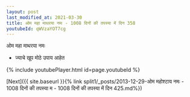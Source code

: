 ```yaml
---
layout: post
last_modified_at: 2021-03-30
title: ओम महा माथरया नमः - 1008 दिनों की तपस्या में दिन 358
youtubeId: qWVzaYOT7cg
---
```

 
 
 ओम महा माथरया नमः  
 
 -  ज्याचे खूप मोठे उपाय आहेत 
 
  
 
  
 
 
 
 
 
 


{% include youtubePlayer.html id=page.youtubeId %}
 
[Next]({{ site.baseurl }}{% link  split1/_posts/2013-12-29-ओम महोश्टाय नमः - 1008 दिनों की तपस्या म - 1008 दिनों की तपस्या में दिन 425.md%})
 
